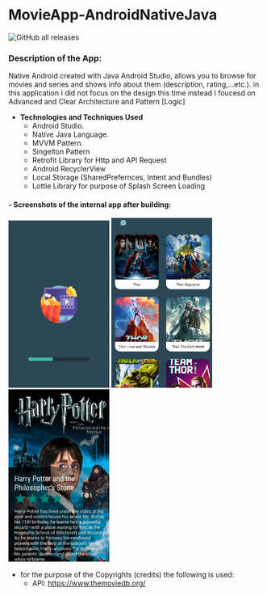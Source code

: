# **MovieApp-AndroidNativeJava**
![GitHub all releases](https://img.shields.io/github/downloads/ahmed7am1d/MovieBrowser/total?logo=GitHub&style=flat-square)

### Description of the App:
Native Android created with Java Android Studio, allows you to browse for movies and series and shows info about them (description, rating,...etc.).
in this application I did not focus on the design this time instead I foucesd on Advanced and Clear Architecture and Pattern [Logic]
* **Technologies and Techniques Used**
  * Android Studio.
  * Native Java Language.
  * MVVM Pattern.
  * Singelton Pattern
  * Retrofit Library for Http and API Request 
  * Android RecyclerView
  * Local Storage (SharedPrefernces, Intent and Bundles)
  * Lottie Library for purpose of Splash Screen Loading
 
 #### - Screenshots of the internal app after building:
<img src="Images/splashScreen.png" width="200"></img>
<img src="Images/homePage.png" width="200"></img>
<img src="Images/movieDetails.png" width="200"></img>

* for the purpose of the Copyrights (credits) the following is used:
  * API: https://www.themoviedb.org/
